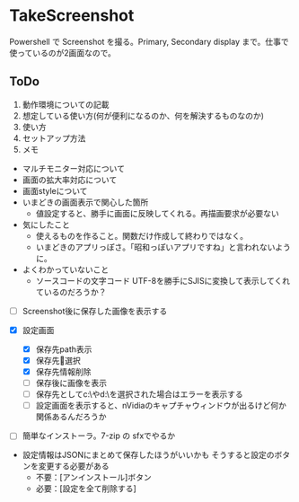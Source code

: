 # TakeScreenshot

Powershell で Screenshot を撮る。Primary, Secondary display まで。仕事で使っているのが2画面なので。

## ToDo

1. 動作環境についての記載
1. 想定している使い方(何が便利になるのか、何を解決するものなのか)
1. 使い方
1. セットアップ方法
1. メモ  
  - マルチモニター対応について
  - 画面の拡大率対応について
  - 画面styleについて
  - いまどきの画面表示で関心した箇所
      - 値設定すると、勝手に画面に反映してくれる。再描画要求が必要ない
  - 気にしたこと
      - 使えるものを作ること。関数だけ作成して終わりではなく。
      - いまどきのアプリっぽさ。「昭和っぽいアプリですね」と言われないように。
  - よくわかっていないこと
      - ソースコードの文字コード
        UTF-8を勝手にSJISに変換して表示してくれているのだろうか？



- [ ] Screenshot後に保存した画像を表示する
- [x] 設定画面
  - [x] 保存先path表示
  - [x] 保存先📁選択
  - [x] 保存先情報削除
  - [ ] 保存後に画像を表示
  - [ ] 保存先としてc:\やd:\を選択された場合はエラーを表示する
  - [ ] 設定画面を表示すると、nVidiaのキャプチャウィンドウが出るけど何か関係あるんだろうか
- [ ] 簡単なインストーラ。7-zip の sfxでやるか



- 設定情報はJSONにまとめて保存したほうがいいかも
  そうすると設定のボタンを変更する必要がある
  - 不要：[アンインストール]ボタン
  - 必要：[設定を全て削除する]



